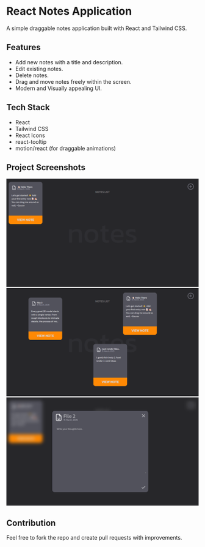 # React Notes Application

A simple draggable notes application built with React and Tailwind CSS.

## Features

- Add new notes with a title and description.
- Edit existing notes.
- Delete notes.
- Drag and move notes freely within the screen.
- Modern and Visually appealing UI.

## Tech Stack

- React
- Tailwind CSS
- React Icons
- react-tooltip
- motion/react (for draggable animations)

## Project Screenshots

![Initial Home Page](./SS/initial.png)
![Dragged notes to your choice](./SS/multipleNotes.png)
![Adding a new note](./SS/adding%20new%20note.png)

## Contribution

Feel free to fork the repo and create pull requests with improvements.